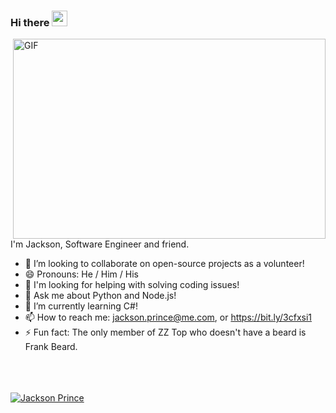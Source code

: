 ### Hi there <img src="https://media.giphy.com/media/hvRJCLFzcasrR4ia7z/giphy.gif" width="25px">

<img align="right" alt="GIF" src="https://cdn.dribbble.com/users/966681/screenshots/2896143/working.gif" width="500" height="320" />

<br/>

I'm Jackson, Software Engineer and friend.
<br/>


- :rocket: I’m looking to collaborate on open-source projects as a volunteer!
- 😄 Pronouns: He / Him / His
- 🤔 I'm looking for helping with solving coding issues!
- 💬 Ask me about Python and Node.js!
- 🔭 I’m currently learning C#!
- 📫 How to reach me: jackson.prince@me.com, or https://bit.ly/3cfxsi1
- ⚡ Fun fact: The only member of ZZ Top who doesn't have a beard is Frank Beard.

<br/>

<!-- ![](https://img.shields.io/badge/OS-Linux&&Windows-informational?style=flat&logo=<LOGO_NAME>&logoColor=white&color=2bbc8a) -->
<!-- ![](https://img.shields.io/badge/Editor-Intellij&&VSCode-informational?style=flat&logo=<LOGO_NAME>&logoColor=white&color=2bbc8a) -->
<!-- ![](https://img.shields.io/badge/Code-Java&&NodeJs&&Go-informational?style=flat&logo=<LOGO_NAME>&logoColor=white&color=2bbc8a) -->
<!-- ![](https://img.shields.io/badge/Interest-Cloud-informational?style=flat&logo=<LOGO_NAME>&logoColor=white&color=2bbc8a) -->

<br/>

<br/>
<a href="https://github.com/jxnprince">
<img align="center" src="https://github-readme-stats.vercel.app/api?username=jxnprince&show_icons=true&theme=gotham&include_all_commits=true&count_private=true" alt="Jackson Prince" />
</a>
